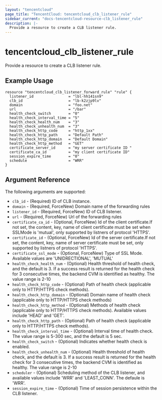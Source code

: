 ```yaml
---
layout: "tencentcloud"
page_title: "TencentCloud: tencentcloud_clb_listener_rule"
sidebar_current: "docs-tencentcloud-resource-clb_listener_rule"
description: |-
  Provide a resource to create a CLB listener rule.
---
```


# tencentcloud_clb_listener_rule

Provide a resource to create a CLB listener rule.

## Example Usage

```hcl
resource "tencentcloud_clb_listener_forward_rule" "rule" {
  listener_id                = "lbl-hh141sn9"
  clb_id                     = "lb-k2zjp9lv"
  domain                     = "foo.net"
  url                        = "/bar"
  health_check_switch        = "0"
  health_check_interval_time = "5"
  health_check_health_num    = "3"
  health_check_unhealth_num  = "3"
  health_check_http_code     = "http_1xx"
  health_check_http_path     = "Default Path"
  health_check_http_domain   = "Default Domain"
  health_check_http_method   = "GET"
  certificate_server_id      = "my server certificate ID "
  certificate_ca_id          = "my client certificate ID"
  session_expire_time        = "0"
  schedule                   = "WRR"
}
```

## Argument Reference

The following arguments are supported:

* `clb_id` - (Required) ID of CLB instance. 
* `domain` - (Required, ForceNew) Domain name of the forwarding rules
* `listener_id` - (Required, ForceNew) ID of CLB listener.
* `url` - (Required, ForceNew) Url of the forwarding rules
* `certificate_ca_id` - (Optional, ForceNew) Id of the client certificate.If not set, the content, key, name of client certificate must be set when SSLMode is 'mutual', only supported by listners of protocol 'HTTPS'. 
* `certificate_id` - (Optional, ForceNew) Id of the server certificate.If not set, the content, key, name of server certificate must be set, only supported by listners of protocol 'HTTPS'. 
* `certificate_ssl_mode` - (Optional, ForceNew) Type of SSL Mode. Available values are 'UNIDRECTIONAL', 'MUTUAL' 
* `health_check_health_num` - (Optional) Health threshold of health check, and the default is 3. If a success result is returned for the health check for 3 consecutive times, the backend CVM is identified as healthy. The value range is 2-10
* `health_check_http_code` - (Optional) Path of health check (applicable only to HTTP/HTTPS check methods).
* `health_check_http_domain` - (Optional) Domain name of health check (applicable only to HTTP/HTTPS check methods)
* `health_check_http_method` - (Optional) Methods of health check (applicable only to HTTP/HTTPS check methods). Available values include 'HEAD' and 'GET'.
* `health_check_http_path` - (Optional) Path of health check (applicable only to HTTP/HTTPS check methods). 
* `health_check_interval_time` - (Optional) Interval time of health check. The value range is 5-300 sec, and the default is 5 sec.
* `health_check_switch` - (Optional) Indicates whether health check is enabled.
* `health_check_unhealth_num` - (Optional) Health threshold of health check, and the default is 3. If a success result is returned for the health check for 3 consecutive times, the backend CVM is identified as healthy. The value range is 2-10
* `scheduler` - (Optional) Scheduling method of the CLB listener, and available values include 'WRR' and 'LEAST_CONN'. The defaule is 'WRR'.
* `session_expire_time` - (Optional) Time of session persistence within the CLB listener.


